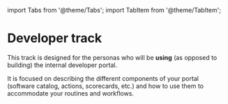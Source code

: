 import Tabs from '@theme/Tabs';
import TabItem from '@theme/TabItem';

# Developer track

This track is designed for the personas who will be **using** (as opposed to building) the internal developer portal.

It is focused on describing the different components of your portal (software catalog, actions, scorecards, etc.) and how to use them to accommodate your routines and workflows.

<Tabs queryString="level">
<TabItem value="beginner" label="Beginner" default>



</TabItem>

<TabItem value="advanced" label="Advanced">

</TabItem>
</Tabs> 


